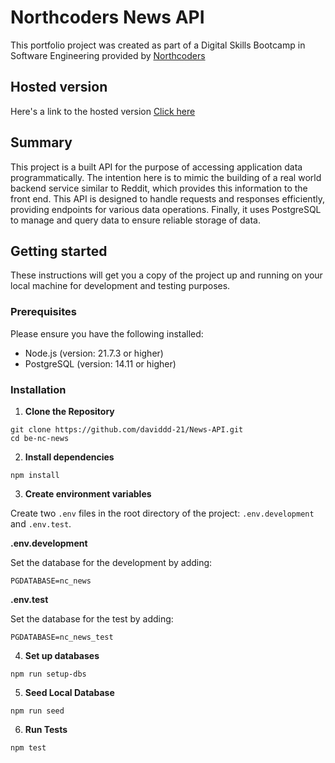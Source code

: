 # Northcoders News API

This portfolio project was created as part of a Digital Skills Bootcamp in Software Engineering provided by [Northcoders](https://northcoders.com/)

## Hosted version

Here's a link to the hosted version
[Click here](https://news-api-y9rq.onrender.com)

## Summary

This project is a built API for the purpose of accessing application data programmatically. The intention here is to mimic the building of a real world backend service similar to Reddit, which provides this information to the front end. This API is designed to handle requests and responses efficiently, providing endpoints for various data operations. Finally, it uses PostgreSQL to manage and query data to ensure reliable storage of data.

## Getting started

These instructions will get you a copy of the project up and running on your local machine for development and testing purposes.

### Prerequisites

Please ensure you have the following installed:

- Node.js (version: 21.7.3 or higher)
- PostgreSQL (version: 14.11 or higher)

### Installation

1. **Clone the Repository**

```
git clone https://github.com/daviddd-21/News-API.git
cd be-nc-news
```

2. **Install dependencies**

```
npm install
```

3. **Create environment variables**

Create two `.env` files in the root directory of the project: `.env.development` and `.env.test`.

**.env.development**

Set the database for the development by adding:

```
PGDATABASE=nc_news
```

**.env.test**

Set the database for the test by adding:

```
PGDATABASE=nc_news_test
```

4. **Set up databases**

```
npm run setup-dbs
```

5. **Seed Local Database**

```
npm run seed
```

6. **Run Tests**

```
npm test
```
